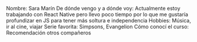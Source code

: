 Nombre: Sara Marín
De dónde vengo y a dónde voy: Actualmente estoy trabajando con React Native pero llevo poco tiempo por lo que me gustaría profundizar en JS para tener más soltura e independencia
Hobbies: Música, ir al cine, viajar
Serie favorita: Simpsons, Evangelion
Cómo conocí el curso: Recomendación otros compañeros
 
